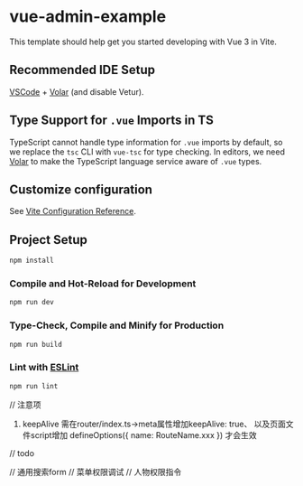# vue-admin-example

This template should help get you started developing with Vue 3 in Vite.

## Recommended IDE Setup

[VSCode](https://code.visualstudio.com/) + [Volar](https://marketplace.visualstudio.com/items?itemName=Vue.volar) (and disable Vetur).

## Type Support for `.vue` Imports in TS

TypeScript cannot handle type information for `.vue` imports by default, so we replace the `tsc` CLI with `vue-tsc` for type checking. In editors, we need [Volar](https://marketplace.visualstudio.com/items?itemName=Vue.volar) to make the TypeScript language service aware of `.vue` types.

## Customize configuration

See [Vite Configuration Reference](https://vite.dev/config/).

## Project Setup

```sh
npm install
```

### Compile and Hot-Reload for Development

```sh
npm run dev
```

### Type-Check, Compile and Minify for Production

```sh
npm run build
```

### Lint with [ESLint](https://eslint.org/)

```sh
npm run lint
```

// 注意项

1. keepAlive
   需在router/index.ts->meta属性增加keepAlive: true、
   以及页面文件script增加 defineOptions({ name: RouteName.xxx })
   才会生效

// todo

<!-- // keep-alive 导航栏 -->
<!-- // 左侧路由列表   -->
<!-- // 公共组件 上传 -->

// 通用搜索form
// 菜单权限调试
// 人物权限指令
